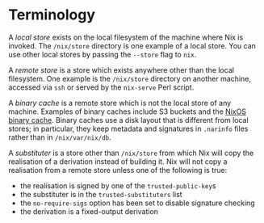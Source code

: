 # Terminology

A *local store* exists on the local filesystem of the machine where
Nix is invoked.  The `/nix/store` directory is one example of a
local store.  You can use other local stores by passing the
`--store` flag to `nix`.

A *remote store* is a store which exists anywhere other than the
local filesystem.  One example is the `/nix/store` directory on
another machine, accessed via `ssh` or served by the `nix-serve`
Perl script.

A *binary cache* is a remote store which is not the local store of
any machine.  Examples of binary caches include S3 buckets and the
[NixOS binary cache](https://cache.nixos.org).  Binary caches use a
disk layout that is different from local stores; in particular, they
keep metadata and signatures in `.narinfo` files rather than in
`/nix/var/nix/db`.

A *substituter* is a store other than `/nix/store` from which Nix will
copy the realisation of a derivation instead of building it.  Nix will
not copy a realisation from a remote store unless one of the following
is true:

- the realisation is signed by one of the `trusted-public-key`s
- the substituter is in the `trusted-substituters` list
- the `no-require-sigs` option has been set to disable signature checking
- the derivation is a fixed-output derivation
